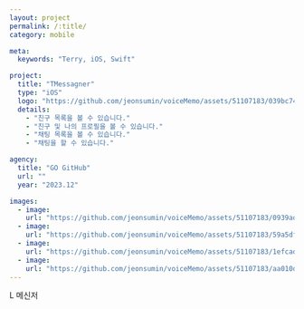 ```yaml
---
layout: project
permalink: /:title/
category: mobile

meta:
  keywords: "Terry, iOS, Swift"

project:
  title: "TMessagner"
  type: "iOS"
  logo: "https://github.com/jeonsumin/voiceMemo/assets/51107183/039bc741-3054-40fc-86c6-af021a20f2ea"
  details:
    - "친구 목록을 볼 수 있습니다."
    - "친구 및 나의 프로필을 볼 수 있습니다."
    - "채팅 목록을 볼 수 있습니다."
    - "채팅을 할 수 있습니다."

agency:
  title: "GO GitHub"
  url: ""
  year: "2023.12"

images:
  - image:
    url: "https://github.com/jeonsumin/voiceMemo/assets/51107183/0939ad01-49f6-4b62-9eda-c5043a2242a6"
  - image:
    url: "https://github.com/jeonsumin/voiceMemo/assets/51107183/59a5df50-09cc-40f5-b825-d710a21681df"
  - image:
    url: "https://github.com/jeonsumin/voiceMemo/assets/51107183/1efcad94-0176-4b3e-98fc-ba05a2edf940"
  - image:
    url: "https://github.com/jeonsumin/voiceMemo/assets/51107183/aa010d6f-6956-45e6-9acf-83757e236647"
---
```

<p>L 메신저</p>

